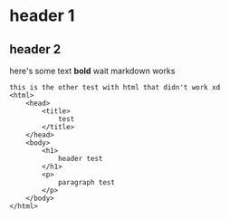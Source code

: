 # header 1
## header 2
here's some text
**bold**
wait markdown works
```
this is the other test with html that didn't work xd
<html>
    <head>
        <title>
            test
        </title>
    </head>
    <body>
        <h1>
            header test
        </h1>
        <p>
            paragraph test
        </p>
    </body>
</html>
```